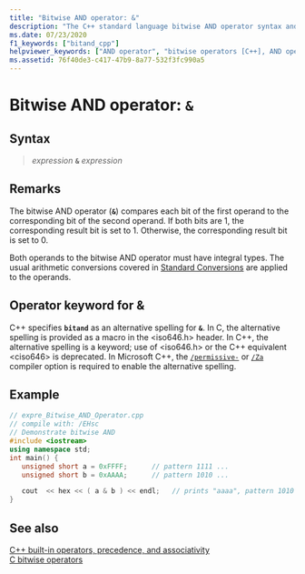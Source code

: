 ```yaml
---
title: "Bitwise AND operator: &"
description: "The C++ standard language bitwise AND operator syntax and use."
ms.date: 07/23/2020
f1_keywords: ["bitand_cpp"]
helpviewer_keywords: ["AND operator", "bitwise operators [C++], AND operator", "& operator [C++], bitwise operators"]
ms.assetid: 76f40de3-c417-47b9-8a77-532f3fc990a5
---
```

# Bitwise AND operator: `&`

## Syntax

> *expression* **`&`** *expression*

## Remarks

The bitwise AND operator (**`&`**) compares each bit of the first operand to the corresponding bit of the second operand. If both bits are 1, the corresponding result bit is set to 1. Otherwise, the corresponding result bit is set to 0.

Both operands to the bitwise AND operator must have integral types. The usual arithmetic conversions covered in [Standard Conversions](standard-conversions.md) are applied to the operands.

## Operator keyword for &

C++ specifies **`bitand`** as an alternative spelling for **`&`**. In C, the alternative spelling is provided as a macro in the \<iso646.h> header. In C++, the alternative spelling is a keyword; use of \<iso646.h> or the C++ equivalent \<ciso646> is deprecated. In Microsoft C++, the [`/permissive-`](../build/reference/permissive-standards-conformance.md) or [`/Za`](../build/reference/za-ze-disable-language-extensions.md) compiler option is required to enable the alternative spelling.

## Example

```cpp
// expre_Bitwise_AND_Operator.cpp
// compile with: /EHsc
// Demonstrate bitwise AND
#include <iostream>
using namespace std;
int main() {
   unsigned short a = 0xFFFF;      // pattern 1111 ...
   unsigned short b = 0xAAAA;      // pattern 1010 ...

   cout  << hex << ( a & b ) << endl;   // prints "aaaa", pattern 1010 ...
}
```

## See also

[C++ built-in operators, precedence, and associativity](cpp-built-in-operators-precedence-and-associativity.md)<br/>
[C bitwise operators](../c-language/c-bitwise-operators.md)
